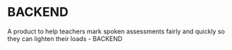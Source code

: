# BACKEND
A product to help teachers mark spoken assessments fairly and quickly so they can lighten their loads - BACKEND
